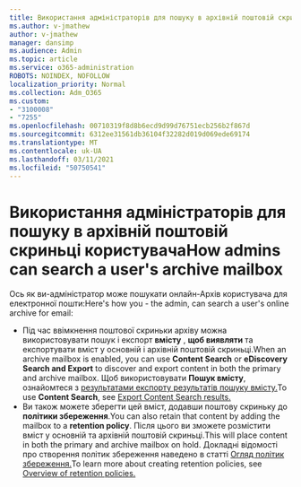 ```yaml
---
title: Використання адміністраторів для пошуку в архівній поштовій скриньці користувача
ms.author: v-jmathew
author: v-jmathew
manager: dansimp
ms.audience: Admin
ms.topic: article
ms.service: o365-administration
ROBOTS: NOINDEX, NOFOLLOW
localization_priority: Normal
ms.collection: Adm_O365
ms.custom:
- "3100008"
- "7255"
ms.openlocfilehash: 00710319f8d8b6ecd9d99d76751ecb256b2f867d
ms.sourcegitcommit: 6312ee31561db36104f32282d019d069ede69174
ms.translationtype: MT
ms.contentlocale: uk-UA
ms.lasthandoff: 03/11/2021
ms.locfileid: "50750541"
---
```

# <a name="how-admins-can-search-a-users-archive-mailbox"></a><span data-ttu-id="2837f-102">Використання адміністраторів для пошуку в архівній поштовій скриньці користувача</span><span class="sxs-lookup"><span data-stu-id="2837f-102">How admins can search a user's archive mailbox</span></span>

<span data-ttu-id="2837f-103">Ось як ви-адміністратор може пошукати онлайн-Архів користувача для електронної пошти:</span><span class="sxs-lookup"><span data-stu-id="2837f-103">Here's how you - the admin, can search a user's online archive for email:</span></span>

* <span data-ttu-id="2837f-104">Під час ввімкнення поштової скриньки архіву можна використовувати пошук і експорт **вмісту** , **щоб виявляти** та експортувати вміст у основній і архівній поштовій скриньці.</span><span class="sxs-lookup"><span data-stu-id="2837f-104">When an archive mailbox is enabled, you can use **Content Search** or **eDiscovery Search and Export** to discover and export content in both the primary and archive mailbox.</span></span> <span data-ttu-id="2837f-105">Щоб використовувати **Пошук вмісту**, ознайомтеся з [результатами експорту результатів пошуку вмісту.](https://docs.microsoft.com/office365/securitycompliance/export-search-results)</span><span class="sxs-lookup"><span data-stu-id="2837f-105">To use **Content Search**, see [Export Content Search results.](https://docs.microsoft.com/office365/securitycompliance/export-search-results)</span></span>
* <span data-ttu-id="2837f-106">Ви також можете зберегти цей вміст, додавши поштову скриньку до **політики збереження**.</span><span class="sxs-lookup"><span data-stu-id="2837f-106">You can also retain that content by adding the mailbox to a **retention policy**.</span></span> <span data-ttu-id="2837f-107">Після цього ви зможете розмістити вміст у основній та архівній поштовій скриньці.</span><span class="sxs-lookup"><span data-stu-id="2837f-107">This will place content in both the primary and archive mailbox on hold.</span></span> <span data-ttu-id="2837f-108">Докладні відомості про створення політик збереження наведено в статті [Огляд політик збереження.](https://docs.microsoft.com/office365/securitycompliance/retention-policies)</span><span class="sxs-lookup"><span data-stu-id="2837f-108">To learn more about creating retention policies, see [Overview of retention policies.](https://docs.microsoft.com/office365/securitycompliance/retention-policies)</span></span>
